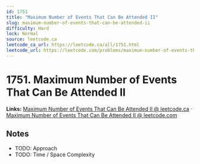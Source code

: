 ```yaml
--- 
id: 1751
title: "Maximum Number of Events That Can Be Attended II"
slug: maximum-number-of-events-that-can-be-attended-ii
difficulty: Hard
lock: Normal
source: leetcode.ca
leetcode_ca_url: https://leetcode.ca/all/1751.html
leetcode_url: https://leetcode.com/problems/maximum-number-of-events-that-can-be-attended-ii/
---
```


# 1751. Maximum Number of Events That Can Be Attended II

**Links:** [Maximum Number of Events That Can Be Attended II @ leetcode.ca](https://leetcode.ca/all/1751.html) · [Maximum Number of Events That Can Be Attended II @ leetcode.com](https://leetcode.com/problems/maximum-number-of-events-that-can-be-attended-ii/)

## Notes
- TODO: Approach
- TODO: Time / Space Complexity
